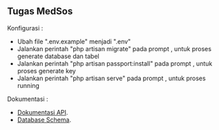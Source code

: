 

## Tugas MedSos

Konfigurasi :
- Ubah file ".env.example" menjadi ".env"
- Jalankan perintah "php artisan migrate" pada prompt , untuk proses generate database dan tabel
- Jalankan perintah "php artisan passport:install" pada prompt ,  untuk proses generate key
- Jalankan perintah "php artisan serve" pada prompt , untuk proses running 

Dokumentasi :
- [Dokumentasi API](https://documenter.getpostman.com/view/598393/2s93z3f5Zv#ca480ab2-3db2-4598-8842-0e1700db0b72).
- [Database Schema](https://laravel.com/docs/container).
 


